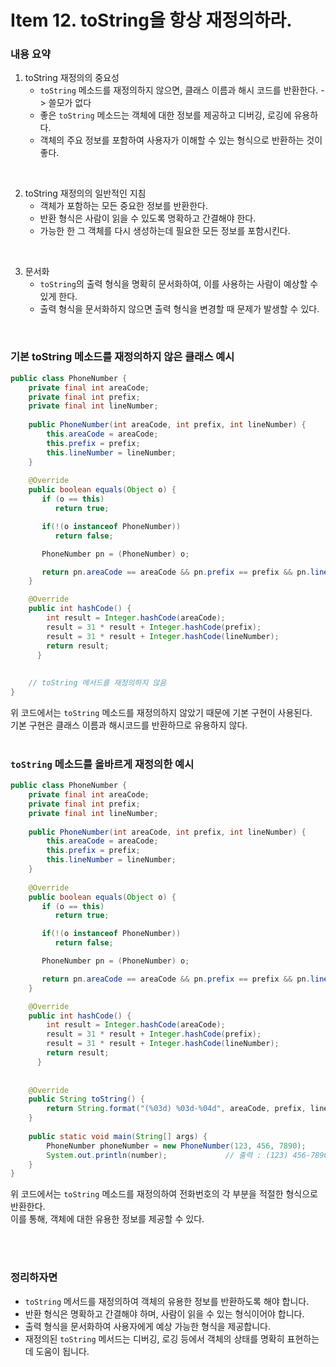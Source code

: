 # Item 12. toString을 항상 재정의하라.

### 내용 요약 <br>
1. toString 재정의의 중요성
    - `toString` 메소드를 재정의하지 않으면, 클래스 이름과 해시 코드를 반환한다. -> 쓸모가 없다
    - 좋은 `toString` 메소드는 객체에 대한 정보를 제공하고 디버깅, 로깅에 유용하다.
    - 객체의 주요 정보를 포함하여 사용자가 이해할 수 있는 형식으로 반환하는 것이 좋다.

<br>

2. toString 재정의의 일반적인 지침
   - 객체가 포함하는 모든 중요한 정보를 반환한다.
   - 반환 형식은 사람이 읽을 수 있도록 명확하고 간결해야 한다.
   - 가능한 한 그 객체를 다시 생성하는데 필요한 모든 정보를 포함시킨다.

<br>

3. 문서화
   - `toString`의 출력 형식을 명확히 문서화하여, 이를 사용하는 사람이 예상할 수 있게 한다.
   - 출력 형식을 문서화하지 않으면 출력 형식을 변경할 때 문제가 발생할 수 있다.

<br>


### 기본 toString 메소드를 재정의하지 않은 클래스 예시
```java
public class PhoneNumber {
    private final int areaCode;
    private final int prefix;
    private final int lineNumber;
    
    public PhoneNumber(int areaCode, int prefix, int lineNumber) {
        this.areaCode = areaCode;
        this.prefix = prefix;
        this.lineNumber = lineNumber;
    }
    
    @Override
    public boolean equals(Object o) {
       if (o == this)
          return true;

       if(!(o instanceof PhoneNumber))
          return false;

       PhoneNumber pn = (PhoneNumber) o;

       return pn.areaCode == areaCode && pn.prefix == prefix && pn.lineNumber == lineNumber;
    }

    @Override
    public int hashCode() {
        int result = Integer.hashCode(areaCode);
        result = 31 * result + Integer.hashCode(prefix);
        result = 31 * result + Integer.hashCode(lineNumber);
        return result;
      }
      
      
    // toString 메서드를 재정의하지 않음
}
```
위 코드에서는 `toString` 메소드를 재정의하지 않았기 때문에 기본 구현이 사용된다. <br>
기본 구현은 클래스 이름과 해시코드를 반환하므로 유용하지 않다. <br><br>

### `toString` 메소드를 올바르게 재정의한 예시
```java
public class PhoneNumber {
    private final int areaCode;
    private final int prefix;
    private final int lineNumber;
    
    public PhoneNumber(int areaCode, int prefix, int lineNumber) {
        this.areaCode = areaCode;
        this.prefix = prefix;
        this.lineNumber = lineNumber;
    }
    
    @Override
    public boolean equals(Object o) {
       if (o == this)
          return true;

       if(!(o instanceof PhoneNumber))
          return false;

       PhoneNumber pn = (PhoneNumber) o;

       return pn.areaCode == areaCode && pn.prefix == prefix && pn.lineNumber == lineNumber;
    }

    @Override
    public int hashCode() {
        int result = Integer.hashCode(areaCode);
        result = 31 * result + Integer.hashCode(prefix);
        result = 31 * result + Integer.hashCode(lineNumber);
        return result;
      }
      
      
    @Override
    public String toString() {
        return String.format("(%03d) %03d-%04d", areaCode, prefix, lineNumber);        
    }
    
    public static void main(String[] args) {
        PhoneNumber phoneNumber = new PhoneNumber(123, 456, 7890);
        System.out.println(number);             // 출력 : (123) 456-7890
    }
}
```
위 코드에서는 `toString` 메소드를 재정의하여 전화번호의 각 부분을 적절한 형식으로 반환한다. <br>
이를 통해, 객체에 대한 유용한 정보를 제공할 수 있다.

<br><br>

### 정리하자면
- `toString` 메서드를 재정의하여 객체의 유용한 정보를 반환하도록 해야 합니다.
- 반환 형식은 명확하고 간결해야 하며, 사람이 읽을 수 있는 형식이어야 합니다.
- 출력 형식을 문서화하여 사용자에게 예상 가능한 형식을 제공합니다.
- 재정의된 `toString` 메서드는 디버깅, 로깅 등에서 객체의 상태를 명확히 표현하는 데 도움이 됩니다.